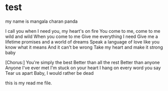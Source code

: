 # test



my name is mangala charan panda

I call you when I need you, my heart's on fire
You come to me, come to me wild and wild
When you come to me
Give me everything I need
Give me a lifetime promises and a world of dreams
Speak a language of love like you know what it means
And it can't be wrong
Take my heart and make it strong baby

[Chorus:]
You're simply the best
Better than all the rest
Better than anyone
Anyone I've ever met
I'm stuck on your heart
I hang on every word you say
Tear us apart
Baby, I would rather be dead

this is my read me file.

